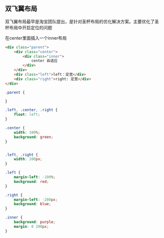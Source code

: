 ## 双飞翼布局
双飞翼布局最早是淘宝团队提出，是针对圣杯布局的优化解决方案。主要优化了圣杯布局中开启定位的问题

在center里面插入一个inner布局

```html
<div class="parent">
    <div class="center">
        <div class="inner">
            center 自适应
        </div>
    </div>
    <div class="left">left：定宽</div>
    <div class="right">right: 定宽</div>
</div>
```

```css
.parent {

}

.left, .center, .right {
    float: left;
}

.center {
    width: 100%;
    background: green;
}


.left, .right {
    width: 200px;
}

.left {
    margin-left: -100%;
    background: red;
}

.right {
    margin-left: -200px;
    background: blue;
}

.inner {
    background: purple;
    margin: 0 200px;
}
```